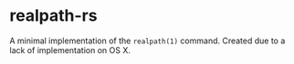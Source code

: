 # realpath-rs

A minimal implementation of the `realpath(1)` command. Created due to a lack of implementation on OS X.
